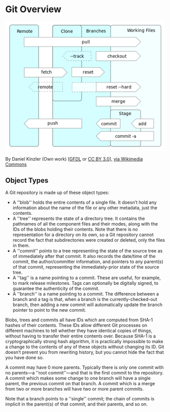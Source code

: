 # Git Overview

![](../.gitbook/assets/git_operations512px.png)

By Daniel Kinzler \(Own work\) \[[GFDL](http://www.gnu.org/copyleft/fdl.html) or [CC BY 3.0](http://creativecommons.org/licenses/by/3.0)\], [via Wikimedia Commons](https://commons.wikimedia.org/wiki/File%3AGit_operations.svg)

## Object Types

A Git repository is made up of these object types:

* A ''blob'' holds the entire contents of a single file. It doesn’t hold any information about the name of the file or any other metadata, just the contents.
* A ''tree'' represents the state of a directory tree. It contains the pathnames of all the component files and their modes, along with the IDs of the blobs holding their contents. Note that there is no representation for a directory on its own, so a Git repository cannot record the fact that subdirectories were created or deleted, only the files in them.
* A ''commit'' points to a tree representing the state of the source tree as of immediately after that commit. It also records the date/time of the commit, the author/committer information, and pointers to any parent\(s\) of that commit, representing the immediately-prior state of the source tree.
* A ''tag'' is a name pointing to a commit. These are useful, for example, to mark release milestones. Tags can optionally be digitally signed, to guarantee the authenticity of the commit.
* A ''branch'' is a name pointing to a commit. The difference between a branch and a tag is that, when a branch is the currently-checked-out branch, then adding a new commit will automatically update the branch pointer to point to the new commit.

Blobs, trees and commits all have IDs which are computed from SHA-1 hashes of their contents. These IDs allow different Git processes on different machines to tell whether they have identical copies of things, without having to transfer their entire contents over. Because SHA-1 is a cryptographically strong hash algorithm, it is practically impossible to make a change to the contents of any of these objects without changing its ID. Git doesn’t prevent you from rewriting history, but you cannot hide the fact that you have done so.

A commit may have 0 more parents. Typically there is only one commit with no parents—a ''root commit''—and that is the first commit to the repository. A commit which makes some change to one branch will have a single parent, the previous commit on that branch. A commit which is a merge from two or more branches will have two or more parent commits.

Note that a branch points to a ''single'' commit; the chain of commits is implicit in the parent\(s\) of that commit, and their parents, and so on.

